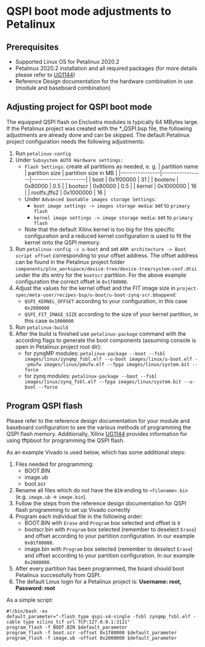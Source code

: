 # QSPI boot mode adjustments to Petalinux

## Prerequisites

- Supported Linux OS for Petalinux 2020.2
- Petalinux 2020.2 installation and all required packages (for more details please refer to [UG1144])
- Reference Design documentation for the hardware combination in use (module and baseboard combination)

## Adjusting project for QSPI boot mode

The equipped QSPI flash on Enclustra modules is typically 64 MBytes large. If the Petalinux project was created with the *_QSPI.bsp file, the following adjustments are already done and can be skipped. The default Petalinux project configuration needs the following adjustments:

1. Run `petalinux-config`
2. Under `Subsystem AUTO Hardware settings:`
    - `Flash Settings`: create all partitions as needed, e. g.
        | partition name | partition size  | partition size in MB |
        |----------------|-----------------|----------------------|
        | boot           | 0x1f00000       | 31                   |
        | bootenv        | 0x80000         | 0.5                  |
        | bootscr        | 0x80000         | 0.5                  |
        | kernel         | 0x1000000       | 16                   |
        | rootfs.jffs2   | 0x1000000       | 16                   |
    - Under `Advanced bootable images storage Settings`:
        - `boot image settings -> images storage media`: set to `primary flash`
        - `kernel image settings -> image storage media`: set to `primary flash`
    - Note that the default Xilinx kernel is too big for this specific configuration and a reduced kernel configuration is used to fit the kernel onto the QSPI memory.
3. Run `petalinux-config -c u-boot` and set `ARM architecture -> Boot script offset` corresponding to your offset address. The offset address can be found in the Petalinux project folder `components/plnx_workspace/device-tree/device-tree/system-conf.dtsi` under the dts entry for the `bootscr` partition. For the above example configuration the correct offset is `0x1f80000`.
4. Adjust the values for the kernel offset and the FIT image size in `project-spec/meta-user/recipes-bsp/u-boot/u-boot-zynq-scr.bbappend`:
    - `QSPI_KERNEL_OFFSET` according to your configuration, in this case `0x2000000`
    - `QSPI_FIT_IMAGE_SIZE` according to the size of your kernel partition, in this case `0x1000000`
5. Run `petalinux-build`
6. After the build is finished use `petalinux-package` command with the according flags to generate the boot components (assuming console is open in Petalinux project root dir):
    - for zynqMP modules:
        `petalinux-package --boot --fsbl images/linux/zynqmp_fsbl.elf --u-boot images/linux/u-boot.elf --pmufw images/linux/pmufw.elf --fpga images/linux/system.bit --force`
    - for zynq modules:
        `petalinux-package --boot --fsbl images/linux/zynq_fsbl.elf --fpga images/linux/system.bit --u-boot --force`

## Program QSPI flash

Please refer to the reference design documentation for your module and baseboard configuration to see the various methods of programming the QSPI flash memory. Additionally, Xilinx [UG1144] provides information for using tftpboot for programming the QSPI flash.

As an example Vivado is used below, which has some additional steps:
1. Files needed for programming:
    - BOOT.BIN
    - image.ub
    - boot.scr
2. Rename all files which do not have the `BIN` ending to `<filename>.bin` (e.g. `image.ub` -> `image.bin`).
3. Follow the steps from the reference design documentation for QSPI flash programming to set up Vivado correctly
4. Program each individual file in the following order:
    - BOOT.BIN with `Erase` and `Program` box selected and offset is `0`
    - bootscr.bin with `Program` box selected (remember to deselect `Erase`) and offset according to your partition configuration. In our example `0x01f80000`.
    - image.bin with `Program` box selected (remember to deselect `Erase`) and offset according to your partition configuration. In our example `0x2000000`.
5. After every partition has been programmed, the board should boot Petalinux successfully from QSPI.
6. The default Linux login for a Petalinux project is: **Username: root, Password: root**

As a simple script:
```
#!/bin/bash -ex
default_parameter="-flash_type qspi-x4-single -fsbl zynqmp_fsbl.elf -cable type xilinx_tcf url TCP:127.0.0.1:3121"
program_flash -f BOOT.BIN $default_parameter
program_flash -f boot.scr -offset 0x1f80000 $default_parameter
program_flash -f image.ub -offset 0x2000000 $default_parameter
```
[UG1144]: https://www.xilinx.com/support/documentation/sw_manuals/xilinx2020_2/ug1144-petalinux-tools-reference-guide.pdf